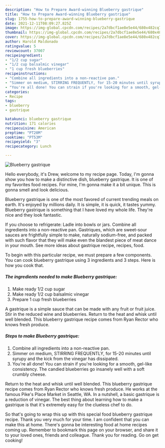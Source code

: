 ```yaml
---
description: "How to Prepare Award-winning Blueberry gastrique"
title: "How to Prepare Award-winning Blueberry gastrique"
slug: 1755-how-to-prepare-award-winning-blueberry-gastrique
date: 2021-12-11T08:09:27.825Z
image: https://img-global.cpcdn.com/recipes/2a7dbcf1ae8e5e44/680x482cq70/blueberry-gastrique-recipe-main-photo.jpg
thumbnail: https://img-global.cpcdn.com/recipes/2a7dbcf1ae8e5e44/680x482cq70/blueberry-gastrique-recipe-main-photo.jpg
cover: https://img-global.cpcdn.com/recipes/2a7dbcf1ae8e5e44/680x482cq70/blueberry-gastrique-recipe-main-photo.jpg
author: Harold Maldonado
ratingvalue: 5
reviewcount: 37007
recipeingredient:
- "1/2 cup sugar"
- "1/2 cup balsalmic vinegar"
- "1 cup fresh blueberries"
recipeinstructions:
- "Combine all ingredients into a non-reactive pan."
- "Simmer on medium, STIRRING FREQUENTLY, for 15-20 minutes until syrupy and the kick from the vinegar has dissipated."
- "You're all done! You can strain if you're looking for a smooth, gel-like consistency. The candied blueberries go insanely well with a soft crumbly cheese."
categories:
- Recipe
tags:
- blueberry
- gastrique

katakunci: blueberry gastrique 
nutrition: 171 calories
recipecuisine: American
preptime: "PT20M"
cooktime: "PT53M"
recipeyield: "3"
recipecategory: Lunch

---
```



![Blueberry gastrique](https://img-global.cpcdn.com/recipes/2a7dbcf1ae8e5e44/680x482cq70/blueberry-gastrique-recipe-main-photo.jpg)

Hello everybody, it's Drew, welcome to my recipe page. Today, I'm gonna show you how to make a distinctive dish, blueberry gastrique. It is one of my favorites food recipes. For mine, I'm gonna make it a bit unique. This is gonna smell and look delicious.

Blueberry gastrique is one of the most favored of current trending meals on earth. It's enjoyed by millions daily. It is simple, it is quick, it tastes yummy. Blueberry gastrique is something that I have loved my whole life. They're nice and they look fantastic.

If you choose to refrigerate: Ladle into bowls or jars. Combine all ingredients into a non-reactive pan. Gastriques, which are sweet-sour sauces are frightfully simple to make, naturally sodium-free, and packed with such flavor that they will make even the blandest piece of meat dance in your mouth. See more ideas about gastrique recipe, recipes, food.


To begin with this particular recipe, we must prepare a few components. You can cook blueberry gastrique using 3 ingredients and 3 steps. Here is how you cook that.

<!--inarticleads1-->

##### The ingredients needed to make Blueberry gastrique:

1. Make ready 1/2 cup sugar
1. Make ready 1/2 cup balsalmic vinegar
1. Prepare 1 cup fresh blueberries


A gastrique is a simple sauce that can be made with any fruit or fruit juice. Stir in the reduced wine and blueberries. Return to the heat and whisk until well blended. This blueberry gastrique recipe comes from Ryan Rector who knows fresh produce. 

<!--inarticleads2-->

##### Steps to make Blueberry gastrique:

1. Combine all ingredients into a non-reactive pan.
1. Simmer on medium, STIRRING FREQUENTLY, for 15-20 minutes until syrupy and the kick from the vinegar has dissipated.
1. You're all done! You can strain if you're looking for a smooth, gel-like consistency. The candied blueberries go insanely well with a soft crumbly cheese.


Return to the heat and whisk until well blended. This blueberry gastrique recipe comes from Ryan Rector who knows fresh produce. He works at the famous Pike's Place Market in Seattle, WA. In a nutshell, a basic gastrique is a reduction of vinegar. The best thing about learning how to make a gastrique is that it's extremely easy for the clueless chef to do. 

So that's going to wrap this up with this special food blueberry gastrique recipe. Thank you very much for your time. I am confident that you can make this at home. There's gonna be interesting food at home recipes coming up. Remember to bookmark this page on your browser, and share it to your loved ones, friends and colleague. Thank you for reading. Go on get cooking!
